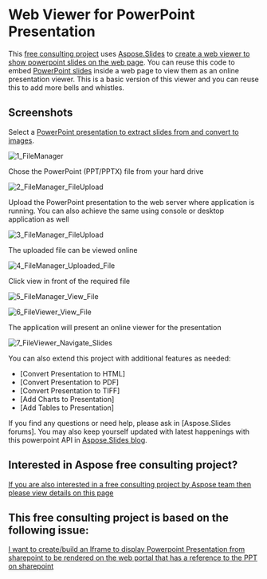 # Web Viewer for PowerPoint Presentation
This [free consulting project](https://aspose-free-consulting.github.io/) uses [Aspose.Slides](https://products.aspose.com/slides) to [create a web viewer to show powerpoint slides on the web page](https://docs.aspose.com/display/slidesnet/Creating%2C+Saving+and+Converting+a+Presentation).
You can reuse this code to embed [PowerPoint slides](https://blog.aspose.com/category/slides/) inside a web page to view them as an online presentation viewer. 
This is a basic version of this viewer and you can reuse this to add more bells and whistles.


## Screenshots

Select a [PowerPoint presentation to extract slides from and convert to images](https://docs.aspose.com/display/slidesnet/Saving%2C+Printing+and+Managing).

![1_FileManager](https://user-images.githubusercontent.com/1214951/62836605-55080180-bc7e-11e9-8937-8624682e47e5.png)

Chose the PowerPoint (PPT/PPTX) file from your hard drive

![2_FileManager_FileUpload](https://user-images.githubusercontent.com/1214951/62836607-5a654c00-bc7e-11e9-86a6-9a249b4a2c11.png)

Upload the PowerPoint presentation to the web server where application is running. You can also achieve the same using console or desktop application as well 

![3_FileManager_FileUpload](https://user-images.githubusercontent.com/1214951/62836608-5e916980-bc7e-11e9-8b24-5e5129f71e17.png)

The uploaded file can be viewed online 

![4_FileManager_Uploaded_File](https://user-images.githubusercontent.com/1214951/62836612-64874a80-bc7e-11e9-946f-b46b91d9a718.png)

Click view in front of the required file 

![5_FileManager_View_File](https://user-images.githubusercontent.com/1214951/62836614-68b36800-bc7e-11e9-9e28-12eb78613fbf.png)

![6_FileViewer_View_File](https://user-images.githubusercontent.com/1214951/62836616-6cdf8580-bc7e-11e9-91be-5e2a5c339129.png)

The application will present an online viewer for the presentation

![7_FileViewer_Navigate_Slides](https://user-images.githubusercontent.com/1214951/62836621-70730c80-bc7e-11e9-8f50-5ab8c2368991.png)

You can also extend this project with additional features as needed:

* [Convert Presentation to HTML]
* [Convert Presentation to PDF]
* [Convert Presentation to TIFF] 
* [Add Charts to Presentation]
* [Add Tables to Presentation]

If you find any questions or need help, please ask in [Aspose.Slides forums]. You may also keep yourself updated with latest happenings with this powerpoint API in [Aspose.Slides blog](https://blog.aspose.com/). 


## Interested in Aspose free consulting project?
[If you are also interested in a free consulting project by Aspose team then please view details on this page](https://aspose-free-consulting.github.io/)


## This free consulting project is based on the following issue: 
[I want to create/build an Iframe to display Powerpoint Presentation from sharepoint to be rendered on the web portal that has a reference to the PPT on sharepoint](https://github.com/aspose-free-consulting/projects/issues/3)
